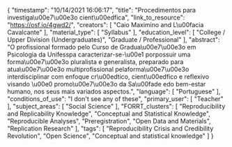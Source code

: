 {
    "timestamp": "10/14/2021 16:06:17",
    "title": "Procedimentos para investiga\u00e7\u00e3o cient\u00edfica",
    "link_to_resource": "https://osf.io/4gwd2/",
    "creators": [
        "Caio Maximino and L\u00facia Cavalcante"
    ],
    "material_type": [
        "Syllabus"
    ],
    "education_level": [
        "College / Upper Division (Undergraduates)",
        "Graduate / Professional"
    ],
    "abstract": "O profissional formado pelo Curso de Gradua\u00e7\u00e3o em Psicologia da Unifesspa caracterizar-se-\u00e1 porpossuir uma forma\u00e7\u00e3o pluralista e generalista, preparado para atua\u00e7\u00e3o multiprofissional pelaforma\u00e7\u00e3o interdisciplinar com enfoque cr\u00edtico, cient\u00edfico e reflexivo visando \u00e0 promo\u00e7\u00e3o da Sa\u00fade edo bem-estar humano, nos seus mais variados aspectos.",
    "language": [
        "Portuguese"
    ],
    "conditions_of_use": "I don't see any of these",
    "primary_user": [
        "Teacher"
    ],
    "subject_areas": [
        "Social Science"
    ],
    "FORRT_clusters": [
        "Reproducibility and Replicability Knowledge",
        "Conceptual and Statistical Knowledge",
        "Reproducible Analyses",
        "Preregistration",
        "Open Data and Materials",
        "Replication Research"
    ],
    "tags": [
        "Reproducibility Crisis and Credibility Revolution",
        "Open Science",
        "Conceptual and statistical knowledge"
    ]
}